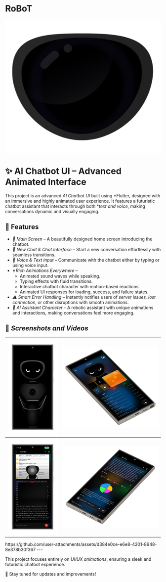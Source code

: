 # RoBoT
<p align="center"><img src="https://github.com/seifoueslati/RoBoT/blob/main/Files/logo.png" ></p>
 
# ✨ AI Chatbot UI – Advanced Animated Interface  

This project is an advanced *AI Chatbot UI* built using *Flutter, designed with an immersive and highly animated user experience. It features a futuristic chatbot assistant that interacts through both **text and voice*, making conversations dynamic and visually engaging.  

## 🚀 Features  

- *📱 Main Screen* – A beautifully designed home screen introducing the chatbot.  
- *💬 New Chat & Chat Interface* – Start a new conversation effortlessly with seamless transitions.  
- *🎤 Voice & Text Input* – Communicate with the chatbot either by typing or using voice input.  
- *🌀 Rich Animations Everywhere* –  
  - Animated sound waves while speaking.  
  - Typing effects with fluid transitions.  
  - Interactive chatbot character with motion-based reactions.  
  - Animated UI responses for loading, success, and failure states.  
- *⚠️ Smart Error Handling* – Instantly notifies users of *server issues, lost connection*, or other disruptions with smooth animations.  
- *🤖 AI Assistant Character* – A robotic assistant with unique animations and interactions, making conversations feel more engaging.  


## 📸 *Screenshots and Videos*  
<table>
  <tr>
 <th> <img src="https://github.com/seifoueslati/RoBoT/blob/main/Files/pic%20(3).png" ></th>
 <th>  <img src="https://github.com/seifoueslati/RoBoT/blob/main/Files/pic%20(8).png" ></th>
</tr>
 <tr>
   <th> <img src="https://github.com/seifoueslati/RoBoT/blob/main/Files/pic%20(15).png" ></th>
 <th><img src="https://github.com/seifoueslati/RoBoT/blob/main/Files/pic%20(10).png" ></th>

</tr>

</table>
 https://github.com/user-attachments/assets/d384e0ce-e6e8-4201-8948-8e378b30f367
---

This project focuses entirely on *UI/UX animations*, ensuring a sleek and futuristic chatbot experience.  

🔗 Stay tuned for updates and improvements!
